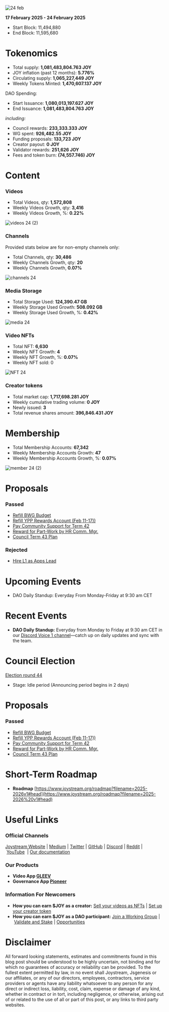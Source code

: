 ![24 feb](https://github.com/user-attachments/assets/9ecf35c8-a644-4103-8037-573ea11e1ac1)

**17 February 2025 - 24 February 2025**

- Start Block: 11,494,880
- End Block: 11,595,680

# Tokenomics

- Total supply: **1,081,483,804.763 JOY**
- JOY inflation (past 12 months): **5.776%**
- Circulating supply: **1,065,227,449 JOY**
- Weekly Tokens Minted: **1,470,607.137 JOY**

DAO Spending:

- Start Issuance: **1,080,013,197.627 JOY**
- End Issuance: **1,081,483,804.763 JOY**

*including:*

- Council rewards: **233,333.333 JOY**
- WG spent: **926,482.55 JOY**
- Funding proposals: **133,723 JOY**
- Creator payout: **0 JOY**
- Validator rewards: **251,626 JOY**
- Fees and token burn: **(74,557.746) JOY**

# **Content**

### Videos

- Total Videos, qty: **1,572,808**
- Weekly Videos Growth, qty: **3,416**
- Weekly Videos Growth, %: **0.22%**

![videos 24 (2)](https://github.com/user-attachments/assets/275e33a7-ab33-4c6a-b626-5e412338f21b)

### Channels

Provided stats below are for non-empty channels only:

- Total Channels, qty: **30,486**
- Weekly Channels Growth, qty: **20**
- Weekly Channels Growth, **0.07%**

![channels 24](https://github.com/user-attachments/assets/0196d3a2-c49d-4c7a-8e3e-7831497ca163)

### Media Storage

- Total Storage Used: **124,390.47 GB**
- Weekly Storage Used Growth: **508.092 GB**
- Weekly Storage Used Growth, %: **0.42%**

![media 24](https://github.com/user-attachments/assets/3d7d9b25-3c69-4fea-abc4-80774647e78f)

### Video NFTs

- Total NFT: **6,630**
- Weekly NFT Growth: **4**
- Weekly NFT Growth, %: **0.07%**
- Weekly NFT sold: 0

![NFT 24](https://github.com/user-attachments/assets/123fc810-08c6-44f7-9529-dd1304a9606e)

### Creator tokens

- Total market cap: **1,717,698.281 JOY**
- Weekly cumulative trading volume: **0 JOY**
- Newly issued: **3**
- Total revenue shares amount: **396,846.431 JOY**

# **Membership**

- Total Membership Accounts: **67,342**
- Weekly Membership Accounts Growth: **47**
- Weekly Membership Accounts Growth, %: **0.07%**

![member 24 (2)](https://github.com/user-attachments/assets/663a289f-b797-48e8-a543-5255306105b5)

# Proposals

### Passed

- [Refill BWG Budget](https://pioneerapp.xyz/#/proposals/preview/1093)
- [Refill YPP Rewards Account (Feb 11-17))](https://pioneerapp.xyz/#/proposals/preview/1089)
- [Pay Community Support for Term 42](https://pioneerapp.xyz/#/proposals/preview/1090)
- [Reward for Part-Work by HR Comm. Mgr.](https://pioneerapp.xyz/#/proposals/preview/1091)
- [Council Term 43 Plan](https://pioneerapp.xyz/#/proposals/preview/1094)

### Rejected
- [Hire L1 as Apps Lead](https://pioneerapp.xyz/#/proposals/preview/1092)

# **Upcoming Events**

- DAO Daily Standup: Everyday From Monday-Friday at 9:30 am CET

# **Recent Events**

- **DAO Daily Standup:** Everyday from Monday to Friday at 9:30 am CET in our [Discord Voice 1 channel](https://discord.gg/NaNzysB5YZ)—catch up on daily updates and sync with the team.

# **Council Election**

[Election round 44](https://pioneerapp.xyz/#/election)

- Stage: Idle period (Announcing period begins in 2 days)

# Proposals

### Passed

- [Refill BWG Budget](https://pioneerapp.xyz/#/proposals/preview/1093)
- [Refill YPP Rewards Account (Feb 11-17))](https://pioneerapp.xyz/#/proposals/preview/1089)
- [Pay Community Support for Term 42](https://pioneerapp.xyz/#/proposals/preview/1090)
- [Reward for Part-Work by HR Comm. Mgr.](https://pioneerapp.xyz/#/proposals/preview/1091)
- [Council Term 43 Plan](https://pioneerapp.xyz/#/proposals/preview/1094)

# **Short-Term Roadmap**

- **Roadmap** [https://www.joystream.org/roadmap?filename=2025-2026v1#head](https://www.joystream.org/roadmap?filename=2025-2026%20v1#head)

# **Useful Links**

### **Official Channels**

[Joystream Website](https://www.joystream.org/) | [Medium](https://blog.joystream.org/) | [Twitter](https://twitter.com/JoystreamDAO/) | [GitHub](https://github.com/Joystream) | [Discord](https://discord.com/invite/DE9UN3YpRP) | [Reddit](https://www.reddit.com/r/joystream_dao/) | [YouTube](https://www.youtube.com/@joystream8627)  | [Our documentation](https://handbook.joystream.org/)

### **Our Products**

- **Video App [GLEEV](https://gleev.xyz/)**
- **Governance App [Pioneer](https://pioneerapp.xyz/)**

### **Information For Newcomers**

- **How you can earn $JOY as a creator:** [Sell your videos as NFTs](https://www.joystream.org/ru/#video-nfts) | [Set up your creator token](https://www.joystream.org/ru/#creator-tokens)
- **How you can earn $JOY as a DAO participant:** [Join a Working Group](https://pioneerapp.xyz/#/working-groups/openings) | [Validate and Stake](https://handbook.joystream.org/system/nomination) | [Opportunities](https://discord.com/channels/811216481340751934/1119240044830527529)

# **Disclaimer**

All forward looking statements, estimates and commitments found in this blog post should be understood to be highly uncertain, not binding and for which no guarantees of accuracy or reliability can be provided. To the fullest extent permitted by law, in no event shall Joystream, Jsgenesis or our affiliates, or any of our directors, employees, contractors, service providers or agents have any liability whatsoever to any person for any direct or indirect loss, liability, cost, claim, expense or damage of any kind, whether in contract or in tort, including negligence, or otherwise, arising out of or related to the use of all or part of this post, or any links to third party websites.
